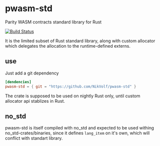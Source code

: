 # pwasm-std

Parity WASM contracts standard library for Rust

[![Build Status](https://travis-ci.org/NikVolf/wasm-std.svg?branch=master)](https://travis-ci.org/NikVolf/wasm-std)

It is the limited subset of Rust standard library, along with custom allocator which delegates the allocation to the runtime-defined externs.

## use

Just add a git dependency
```toml
[dendencies] 
pwasm-std = { git = "https://github.com/NikVolf/pwasm-std" }
```

The crate is supposed to be used on nightly Rust only, until custom allocator api stablizes in Rust.

## no_std

pwasm-std is itself compiled with no_std and expected to be used withing no_std-crates/binaries, since it defines `lang_item` on it's own, which will conflict with standart library.
